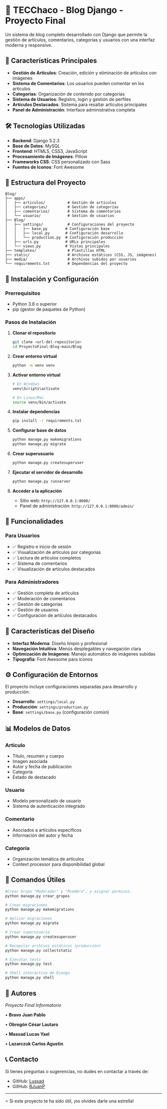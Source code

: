 # 📝 TECChaco - Blog Django - Proyecto Final

Un sistema de blog completo desarrollado con Django que permite la gestión de artículos, comentarios, categorías y usuarios con una interfaz moderna y responsive.

## 🌟 Características Principales

- **Gestión de Artículos**: Creación, edición y eliminación de artículos con imágenes
- **Sistema de Comentarios**: Los usuarios pueden comentar en los artículos
- **Categorías**: Organización de contenido por categorías
- **Sistema de Usuarios**: Registro, login y gestión de perfiles
- **Artículos Destacados**: Sistema para resaltar artículos principales
- **Panel de Administración**: Interface administrativa completa

## 🛠️ Tecnologías Utilizadas

- **Backend**: Django 5.2.3
- **Base de Datos**: MySQL
- **Frontend**: HTML5, CSS3, JavaScript
- **Procesamiento de Imágenes**: Pillow
- **Frameworks CSS**: CSS personalizado con Sass
- **Fuentes de Iconos**: Font Awesome

## 📁 Estructura del Proyecto

```
Blog/
├── apps/
│   ├── articulos/          # Gestión de artículos
│   ├── categorias/         # Gestión de categorías
│   ├── comentarios/        # Sistema de comentarios
│   └── usuario/            # Gestión de usuarios
├── Blog/
│   ├── settings/           # Configuraciones del proyecto
│   │   ├── base.py        # Configuración base
│   │   ├── local.py       # Configuración desarrollo
│   │   └── production.py  # Configuración producción
│   ├── urls.py            # URLs principales
│   └── views.py           # Vistas principales
├── templates/              # Plantillas HTML
├── static/                 # Archivos estáticos (CSS, JS, imágenes)
├── media/                  # Archivos subidos por usuarios
└── requirements.txt        # Dependencias del proyecto
```

## 🚀 Instalación y Configuración

### Prerrequisitos

- Python 3.8 o superior
- pip (gestor de paquetes de Python)

### Pasos de Instalación

1. **Clonar el repositorio**
   ```bash
   git clone <url-del-repositorio>
   cd ProyectoFinal-Blog-main/Blog
   ```

2. **Crear entorno virtual**
   ```bash
   python -m venv venv
   ```

3. **Activar entorno virtual**
   ```bash
   # En Windows
   venv\Scripts\activate
   
   # En Linux/Mac
   source venv/bin/activate
   ```

4. **Instalar dependencias**
   ```bash
   pip install -r requirements.txt
   ```

5. **Configurar base de datos**
   ```bash
   python manage.py makemigrations
   python manage.py migrate
   ```

6. **Crear superusuario**
   ```bash
   python manage.py createsuperuser
   ```

7. **Ejecutar el servidor de desarrollo**
   ```bash
   python manage.py runserver
   ```

8. **Acceder a la aplicación**
   - Sitio web: `http://127.0.0.1:8000/`
   - Panel de administración: `http://127.0.0.1:8000/admin/`

## 📱 Funcionalidades

### Para Usuarios
- ✅ Registro e inicio de sesión
- ✅ Visualización de artículos por categorías
- ✅ Lectura de artículos completos
- ✅ Sistema de comentarios
- ✅ Visualización de artículos destacados

### Para Administradores
- ✅ Gestión completa de artículos
- ✅ Moderación de comentarios
- ✅ Gestión de categorías
- ✅ Gestión de usuarios
- ✅ Configuración de artículos destacados

## 🎨 Características del Diseño

- **Interfaz Moderna**: Diseño limpio y profesional
- **Navegación Intuitiva**: Menús desplegables y navegación clara
- **Optimización de Imágenes**: Manejo automático de imágenes subidas
- **Tipografía**: Font Awesome para iconos

## ⚙️ Configuración de Entornos

El proyecto incluye configuraciones separadas para desarrollo y producción:

- **Desarrollo**: `settings/local.py`
- **Producción**: `settings/production.py`
- **Base**: `settings/base.py` (configuración común)

## 📊 Modelos de Datos

### Artículo
- Título, resumen y cuerpo
- Imagen asociada
- Autor y fecha de publicación
- Categoría
- Estado de destacado

### Usuario
- Modelo personalizado de usuario
- Sistema de autenticación integrado

### Comentario
- Asociados a artículos específicos
- Información del autor y fecha

### Categoría
- Organización temática de artículos
- Context processor para disponibilidad global

## 🔧 Comandos Útiles

```bash
#Crear Grupo "Moderador" y "Miembro", y asignar permisos.
python manage.py crear_grupos

# Crear migraciones
python manage.py makemigrations

# Aplicar migraciones
python manage.py migrate

# Crear superusuario
python manage.py createsuperuser

# Recopilar archivos estáticos (producción)
python manage.py collectstatic

# Ejecutar tests
python manage.py test

# Shell interactivo de Django
python manage.py shell
```


## 👥 Autores

*Proyecto Final Informatorio*

• **Bravo Juan Pablo**

• **Obregón César Lautaro**

• **Massad Lucas Yael**

• **Lazarczuk Carlos Agustin**

## 📞 Contacto

Si tienes preguntas o sugerencias, no dudes en contactar a través de:
- GitHub: [Lussad](https://github.com/Lussad)
- GitHub: [BJuanP](https://github.com/BJuanP)

---

⭐ Si este proyecto te ha sido útil, ¡no olvides darle una estrella!
